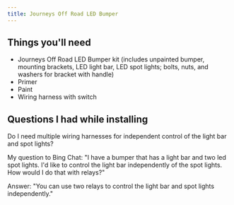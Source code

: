 ```yaml
---
title: Journeys Off Road LED Bumper
---
```


## Things you'll need

- Journeys Off Road LED Bumper kit (includes unpainted bumper, mounting brackets, LED light bar, LED spot lights; bolts, nuts, and washers for bracket with handle)
- Primer
- Paint
- Wiring harness with switch


## Questions I had while installing

Do I need multiple wiring harnesses for independent control of the light bar and spot lights?


My question to Bing Chat:
"I have a bumper that has a light bar and two led spot lights. I'd like to control the light bar independently of the spot lights. How would I do that with relays?"

Answer: 
"You can use two relays to control the light bar and spot lights independently."